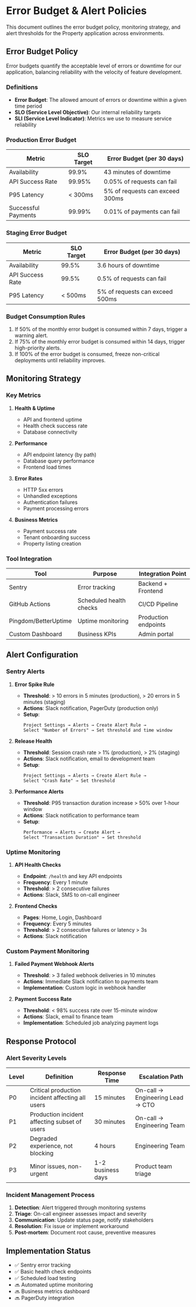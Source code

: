 # Error Budget & Alert Policies

This document outlines the error budget policy, monitoring strategy, and alert thresholds for the Property application across environments.

## Error Budget Policy

Error budgets quantify the acceptable level of errors or downtime for our application, balancing reliability with the velocity of feature development.

### Definitions

- **Error Budget**: The allowed amount of errors or downtime within a given time period
- **SLO (Service Level Objective)**: Our internal reliability targets
- **SLI (Service Level Indicator)**: Metrics we use to measure service reliability

### Production Error Budget

| Metric | SLO Target | Error Budget (per 30 days) |
|--------|------------|----------------------------|
| Availability | 99.9% | 43 minutes of downtime |
| API Success Rate | 99.95% | 0.05% of requests can fail |
| P95 Latency | < 300ms | 5% of requests can exceed 300ms |
| Successful Payments | 99.99% | 0.01% of payments can fail |

### Staging Error Budget

| Metric | SLO Target | Error Budget (per 30 days) |
|--------|------------|----------------------------|
| Availability | 99.5% | 3.6 hours of downtime |
| API Success Rate | 99.5% | 0.5% of requests can fail |
| P95 Latency | < 500ms | 5% of requests can exceed 500ms |

### Budget Consumption Rules

1. If 50% of the monthly error budget is consumed within 7 days, trigger a warning alert.
2. If 75% of the monthly error budget is consumed within 14 days, trigger high-priority alerts.
3. If 100% of the error budget is consumed, freeze non-critical deployments until reliability improves.

## Monitoring Strategy

### Key Metrics

1. **Health & Uptime**
   - API and frontend uptime
   - Health check success rate
   - Database connectivity

2. **Performance**
   - API endpoint latency (by path)
   - Database query performance 
   - Frontend load times

3. **Error Rates**
   - HTTP 5xx errors
   - Unhandled exceptions
   - Authentication failures
   - Payment processing errors

4. **Business Metrics**
   - Payment success rate
   - Tenant onboarding success
   - Property listing creation

### Tool Integration

| Tool | Purpose | Integration Point |
|------|---------|-------------------|
| Sentry | Error tracking | Backend + Frontend |
| GitHub Actions | Scheduled health checks | CI/CD Pipeline |
| Pingdom/BetterUptime | Uptime monitoring | Production endpoints |
| Custom Dashboard | Business KPIs | Admin portal |

## Alert Configuration

### Sentry Alerts

1. **Error Spike Rule**
   - **Threshold**: > 10 errors in 5 minutes (production), > 20 errors in 5 minutes (staging)
   - **Actions**: Slack notification, PagerDuty (production only)
   - **Setup**: 
     ```
     Project Settings → Alerts → Create Alert Rule → 
     Select "Number of Errors" → Set threshold and time window
     ```

2. **Release Health**
   - **Threshold**: Session crash rate > 1% (production), > 2% (staging)
   - **Actions**: Slack notification, email to development team
   - **Setup**:
     ```
     Project Settings → Alerts → Create Alert Rule → 
     Select "Crash Rate" → Set threshold
     ```

3. **Performance Alerts**
   - **Threshold**: P95 transaction duration increase > 50% over 1-hour window
   - **Actions**: Slack notification to performance team
   - **Setup**:
     ```
     Performance → Alerts → Create Alert → 
     Select "Transaction Duration" → Set threshold
     ```

### Uptime Monitoring

1. **API Health Checks**
   - **Endpoint**: `/health` and key API endpoints
   - **Frequency**: Every 1 minute
   - **Threshold**: > 2 consecutive failures
   - **Actions**: Slack, SMS to on-call engineer

2. **Frontend Checks**
   - **Pages**: Home, Login, Dashboard
   - **Frequency**: Every 5 minutes
   - **Threshold**: > 2 consecutive failures or latency > 3s
   - **Actions**: Slack notification

### Custom Payment Monitoring

1. **Failed Payment Webhook Alerts**
   - **Threshold**: > 3 failed webhook deliveries in 10 minutes
   - **Actions**: Immediate Slack notification to payments team
   - **Implementation**: Custom logic in webhook handler

2. **Payment Success Rate**
   - **Threshold**: < 98% success rate over 15-minute window
   - **Actions**: Slack, email to finance team
   - **Implementation**: Scheduled job analyzing payment logs

## Response Protocol

### Alert Severity Levels

| Level | Definition | Response Time | Escalation Path |
|-------|------------|---------------|-----------------|
| P0 | Critical production incident affecting all users | 15 minutes | On-call → Engineering Lead → CTO |
| P1 | Production incident affecting subset of users | 30 minutes | On-call → Engineering Team |
| P2 | Degraded experience, not blocking | 4 hours | Engineering Team |
| P3 | Minor issues, non-urgent | 1-2 business days | Product team triage |

### Incident Management Process

1. **Detection**: Alert triggered through monitoring systems
2. **Triage**: On-call engineer assesses impact and severity
3. **Communication**: Update status page, notify stakeholders
4. **Resolution**: Fix issue or implement workaround
5. **Post-mortem**: Document root cause, preventive measures

## Implementation Status

- ✅ Sentry error tracking
- ✅ Basic health check endpoints
- ✅ Scheduled load testing
- 🔜 Automated uptime monitoring
- 🔜 Business metrics dashboard
- 🔜 PagerDuty integration
